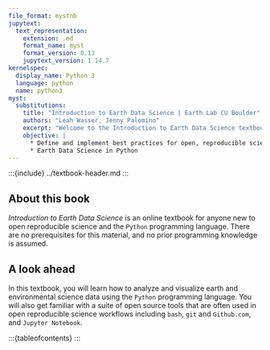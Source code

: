 ```yaml
---
file_format: mystnb
jupytext:
  text_representation:
    extension: .md
    format_name: myst
    format_version: 0.13
    jupytext_version: 1.14.7
kernelspec:
  display_name: Python 3
  language: python
  name: python3
myst:
  substitutions:
    title: "Introduction to Earth Data Science | Earth Lab CU Boulder"
    authors: "Leah Wasser, Jenny Palomino"
    excerpt: "Welcome to the Introduction to Earth Data Science textbook!"
    objective: |
      * Define and implement best practices for open, reproducible science
      * Earth Data Science in Python
---
```


:::{include} ../textbook-header.md
:::

## About this book

*Introduction to Earth Data Science* is an online textbook for anyone new to open reproducible science and the `Python` programming language. There are no prerequisites for this material, and no prior programming knowledge is assumed.

## A look ahead

In this textbook, you will learn how to analyze and visualize earth and environmental science data using the `Python` programming language. You will also get familiar with a suite of open source tools that are often used in open reproducible science workflows including `bash`, `git` and `Github.com`, and `Jupyter Notebook`.

:::{tableofcontents}
:::